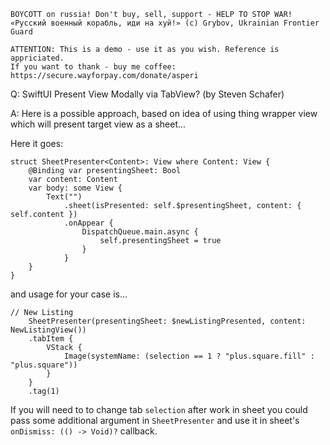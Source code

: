 ```
BOYCOTT on russia! Don't buy, sell, support - HELP TO STOP WAR!
«Русский военный корабль, иди на хуй!» (c) Grybov, Ukrainian Frontier Guard

ATTENTION: This is a demo - use it as you wish. Reference is appriciated.
If you want to thank - buy me coffee: https://secure.wayforpay.com/donate/asperi
```

Q: SwiftUI Present View Modally via TabView? (by Steven Schafer)

A: Here is a possible approach, based on idea of using thing wrapper view which will present target 
view as a sheet...

Here it goes:

    struct SheetPresenter<Content>: View where Content: View {
        @Binding var presentingSheet: Bool
        var content: Content
        var body: some View {
            Text("")
                .sheet(isPresented: self.$presentingSheet, content: { self.content })
                .onAppear {
                    DispatchQueue.main.async {
                        self.presentingSheet = true
                    }
                }
        }
    }

and usage for your case is...

    // New Listing
        SheetPresenter(presentingSheet: $newListingPresented, content: NewListingView())
        .tabItem {
            VStack {
                Image(systemName: (selection == 1 ? "plus.square.fill" : "plus.square"))
            }
        }
        .tag(1)

If you will need to to change tab `selection` after work in sheet you could pass some additional argument in `SheetPresenter` and use it in sheet's `onDismiss: (() -> Void)?` callback.
